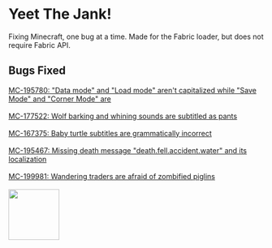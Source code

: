 # Yeet The Jank!
Fixing Minecraft, one bug at a time. Made for the Fabric loader, but does not require Fabric API.
## Bugs Fixed
[MC-195780: "Data mode" and "Load mode" aren't capitalized while "Save Mode" and "Corner Mode" are](https://bugs.mojang.com/projects/MC/issues/MC-195780)
<br>
<br>
[MC-177522: Wolf barking and whining sounds are subtitled as pants](https://bugs.mojang.com/projects/MC/issues/MC-177522)
<br>
<br>
[MC-167375: Baby turtle subtitles are grammatically incorrect](https://bugs.mojang.com/projects/MC/issues/MC-167375)
<br>
<br>
[MC-195467: Missing death message "death.fell.accident.water" and its localization](https://bugs.mojang.com/projects/MC/issues/MC-195467)
<br>
<br>
[MC-199981: Wandering traders are afraid of zombified piglins](https://bugs.mojang.com/projects/MC/issues/MC-199981)
<br>
<br>
<img height=100px src="https://i.imgur.com/77kxz8x.png">